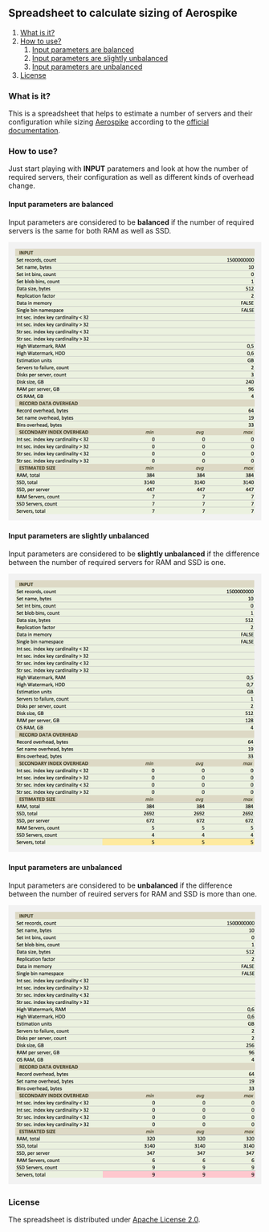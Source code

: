 ## Spreadsheet to calculate sizing of Aerospike

1. [What is it?](#what-is-it)
2. [How to use?](#how-to-use)
    1. [Input parameters are balanced](#input-parameters-are-balanced)
    2. [Input parameters are slightly unbalanced](#input-parameters-are-slightly-unbalanced)
    3. [Input parameters are unbalanced](#input-parameters-are-unbalanced)
3. [License](#license)

### What is it?
This is a spreadsheet that helps to estimate a number of servers and their configuration while sizing [Aerospike](http://www.aerospike.com) according to the [official documentation](http://www.aerospike.com/docs/operations/plan/capacity/).

### How to use?
Just start playing with **INPUT** paratemers and look at how the number of required servers, their configuration as well as different kinds of overhead change.

#### Input parameters are balanced
Input parameters are considered to be **balanced** if the number of required servers is the same for both RAM as well as SSD.


![Alt Text](https://raw.githubusercontent.com/cleverdata/aerospike-sizing/master/images/aerospike_sizing_green.png)

#### Input parameters are slightly unbalanced
Input parameters are considered to be **slightly unbalanced** if the difference between the number of required servers for RAM and SSD is one.


![Alt Text](https://raw.githubusercontent.com/cleverdata/aerospike-sizing/master/images/aerospike_sizing_yellow.png)


#### Input parameters are unbalanced
Input parameters are considered to be **unbalanced** if the difference between the number of reuired servers for RAM and SSD is more than one.


![Alt Text](https://raw.githubusercontent.com/cleverdata/aerospike-sizing/master/images/aerospike_sizing_red.png)

### License

The spreadsheet is distributed under [Apache License 2.0](http://www.apache.org/licenses/LICENSE-2.0).
